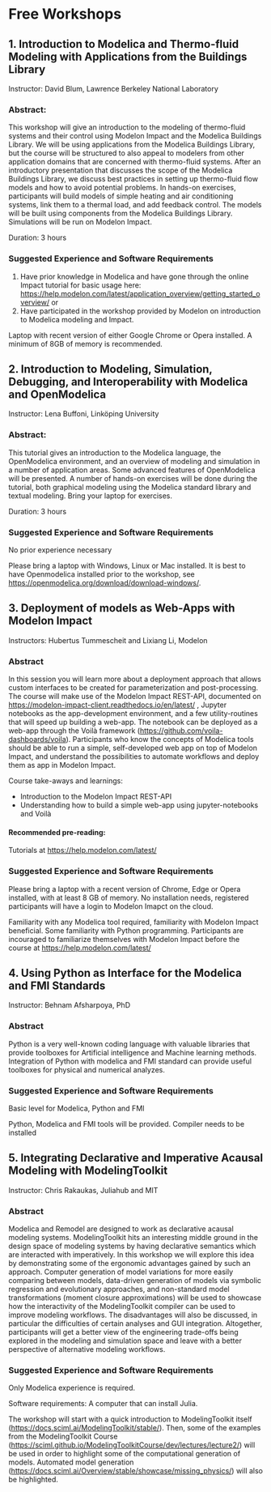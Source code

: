 # Free Workshops

## 1. Introduction to Modelica and Thermo-fluid Modeling with Applications from the Buildings Library

Instructor: David Blum, Lawrence Berkeley National Laboratory

### Abstract: 

This workshop will give an introduction to the modeling of thermo-fluid systems and their control using Modelon Impact and the Modelica Buildings Library. We will be using applications from the Modelica Buildings Library, but the course will be structured to also appeal to modelers from other application domains that are concerned with thermo-fluid systems. After an introductory presentation that discusses the scope of the Modelica Buildings Library, we discuss best practices in setting up thermo-fluid flow models and how to avoid potential problems. In hands-on exercises, participants will build models of simple heating and air conditioning systems, link them to a thermal load, and add feedback control. The models will be built using components from the Modelica Buildings Library. Simulations will be run on Modelon Impact.

Duration: 3 hours

### Suggested Experience and Software Requirements

1. Have prior knowledge in Modelica and have gone through the online Impact tutorial for basic usage here: https://help.modelon.com/latest/application_overview/getting_started_overview/  or 
1. Have participated in the workshop provided by Modelon on introduction to Modelica modeling and Impact.

Laptop with recent version of either Google Chrome or Opera installed. A minimum of 8GB of memory is recommended.

## 2. Introduction to Modeling, Simulation, Debugging, and Interoperability with Modelica and OpenModelica

Instructor: Lena Buffoni, Linköping University

### Abstract: 
This tutorial gives an introduction to the Modelica language, the OpenModelica environment, and an overview of modeling and simulation in a number of application areas. Some advanced features of OpenModelica will be presented. A number of hands-on exercises will be done during the tutorial, both graphical modeling using the Modelica standard library and textual modeling. Bring your laptop for exercises.

Duration: 3 hours

### Suggested Experience and Software Requirements

No prior experience necessary

Please bring a laptop with Windows, Linux or Mac installed. It is best to have Openmodelica installed prior to the workshop, see https://openmodelica.org/download/download-windows/.

## 3. Deployment of models as Web-Apps with Modelon Impact

Instructors: Hubertus Tummescheit and Lixiang Li, Modelon

### Abstract 
In this session you will learn more about a deployment approach that allows custom interfaces to be created for parameterization and post-processing. The course will make use of the Modelon Impact REST-API, documented on https://modelon-impact-client.readthedocs.io/en/latest/ , Jupyter notebooks as the app-development environment, and a few utility-routines that will speed up building a web-app. The notebook can be deployed as a web-app through the Voilà framework (https://github.com/voila-dashboards/voila). Participants who know the concepts of Modelica tools should be able to run a simple, self-developed web app on top of Modelon Impact, and understand the possibilities to automate workflows and deploy them as app in Modelon Impact. 

Course take-aways and learnings: 
- Introduction to the Modelon Impact REST-API
- Understanding how to build a simple web-app using jupyter-notebooks and Voilà

#### Recommended pre-reading: 
Tutorials at https://help.modelon.com/latest/ 

### Suggested Experience and Software Requirements

Please bring a laptop with a recent version of Chrome, Edge or Opera installed, with at least 8 GB of memory. No installation needs, registered participants will have a login to Modelon Imapct on the cloud. 

Familiarity with any Modelica tool required, familiarity with Modelon Impact beneficial. Some familiarity with Python programming. Participants are incouraged to familiarize themselves with Modelon Impact before the course at https://help.modelon.com/latest/

## 4. Using Python as Interface for the Modelica and FMI Standards

Instructor: Behnam Afsharpoya, PhD

### Abstract

Python is a very well-known coding language with valuable libraries that provide toolboxes for Artificial intelligence and Machine learning methods.  Integration of Python with modelica and FMI standard can provide useful toolboxes for physical and numerical analyzes.    

### Suggested Experience and Software Requirements

Basic level for  Modelica, Python and FMI 

Python, Modelica and FMI tools will be provided.  Compiler needs to be installed

## 5. Integrating Declarative and Imperative Acausal Modeling with ModelingToolkit

Instructor: Chris Rakaukas, Juliahub and MIT

### Abstract

Modelica and Remodel are designed to work as declarative acausal modeling systems. ModelingToolkit hits an interesting middle ground in the design space of modeling systems by having declarative semantics which are interacted with imperatively. In this workshop we will explore this idea by demonstrating some of the ergonomic advantages gained by such an approach. Computer generation of model variations for more easily comparing between models, data-driven generation of models via symbolic regression and evolutionary approaches, and non-standard model transformations (moment closure approximations) will be used to showcase how the interactivity of the ModelingToolkit compiler can be used to improve modeling workflows. The disadvantages will also be discussed, in particular the difficulties of certain analyses and GUI integration. Altogether, participants will get a better view of the engineering trade-offs being explored in the modeling and simulation space and leave with a better perspective of alternative modeling workflows.

### Suggested Experience and Software Requirements

Only Modelica experience is required. 

Software requirements: A computer that can install Julia. 

The workshop will start with a quick introduction to ModelingToolkit itself (https://docs.sciml.ai/ModelingToolkit/stable/). Then, some of the examples from the ModelingToolkit Course (https://sciml.github.io/ModelingToolkitCourse/dev/lectures/lecture2/) will be used in order to highlight some of the computational generation of models. Automated model generation (https://docs.sciml.ai/Overview/stable/showcase/missing_physics/) will also be highlighted.


